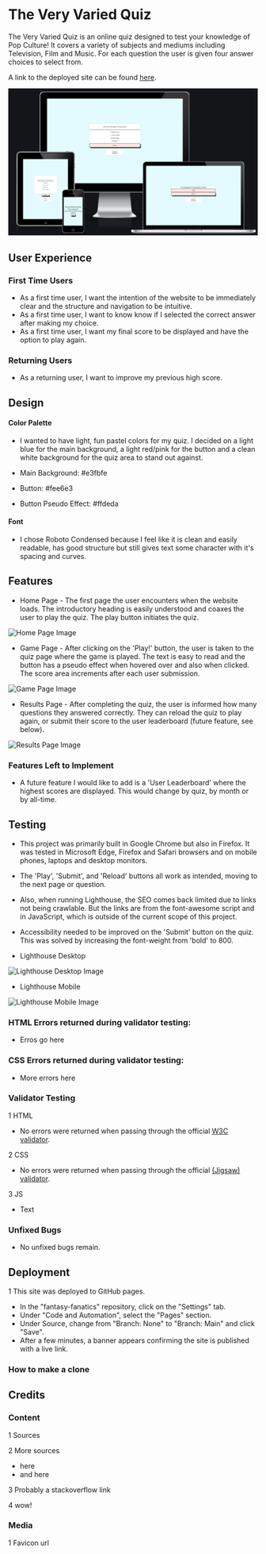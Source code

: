# The Very Varied Quiz

The Very Varied Quiz is an online quiz designed to test your knowledge of Pop Culture! It covers a variety of subjects and mediums including Television, Film and Music. For each question the user is given four answer choices to select from.

A link to the deployed site can be found [here](https://christianlund2.github.io/very-varied-quiz/).

![Responsive Preview](./assets/images/responsive-preview.png)

## User Experience

### First Time Users
* As a first time user, I want the intention of the website to be immediately clear and the structure and navigation to be intuitive. 
* As a first time user, I want to know know if I selected the correct answer after making my choice.
* As a first time user, I want my final score to be displayed and have the option to play again.

### Returning Users
* As a returning user, I want to improve my previous high score.

## Design

#### Color Palette
* I wanted to have light, fun pastel colors for my quiz. I decided on a light blue for the main background, a light red/pink for the button and a clean white background for the quiz area to stand out against. 

* Main Background: #e3fbfe
* Button: #fee6e3
* Button Pseudo Effect: #ffdeda

#### Font
* I chose Roboto Condensed because I feel like it is clean and easily readable, has good structure but still gives text some character with it's spacing and curves. 

## Features
* Home Page - The first page the user encounters when the website loads. The introductory heading is easily understood and coaxes the user to play the quiz. The play button initiates the quiz. 

![Home Page Image](./assets/images/)

* Game Page - After clicking on the 'Play!' button, the user is taken to the quiz page where the game is played. The text is easy to read and the button has a pseudo effect when hovered over and also when clicked. The score area increments after each user submission. 

![Game Page Image](./assets/images/)

* Results Page - After completing the quiz, the user is informed how many questions they answered correctly. They can reload the quiz to play again, or submit their score to the user leaderboard (future feature, see below).

![Results Page Image](./assets/images/)

### Features Left to Implement
* A future feature I would like to add is a 'User Leaderboard' where the highest scores are displayed. This would change by quiz, by month or by all-time. 

## Testing
* This project was primarily built in Google Chrome but also in Firefox. It was tested in Microsoft Edge, Firefox and Safari browsers and on mobile phones, laptops and desktop monitors. 
* The 'Play', 'Submit', and 'Reload' buttons all work as intended, moving to the next page or question.
* Also, when running Lighthouse, the SEO comes back limited due to links not being crawlable. But the links are from the font-awesome script and in JavaScript, which is outside of the current scope of this project.
* Accessibility needed to be improved on the 'Submit' button on the quiz. This was solved by increasing the font-weight from 'bold' to 800.

* Lighthouse Desktop

![Lighthouse Desktop Image](./assets/images/lighthouse-desktop.png)

* Lighthouse Mobile

![Lighthouse Mobile Image](./assets/images/lighthouse-mobile.png)

### HTML Errors returned during validator testing: 
* Erros go here

### CSS Errors returned during validator testing: 
* More errors here

### Validator Testing
1 HTML
* No errors were returned when passing through the official [W3C validator](https://validator.w3.org/nu/?doc=https%3A%2F%2Fchristianlund2.github.io%2Ffantasy-fanatics%2F).

2 CSS
* No errors were returned when passing through the official [(Jigsaw) validator](https://jigsaw.w3.org/css-validator/validator?uri=https%3A%2F%2Fchristianlund2.github.io%2Ffantasy-fanatics%2F&profile=css3svg&usermedium=all&warning=1&vextwarning=&lang=en).

3 JS 
* Text

### Unfixed Bugs
* No unfixed bugs remain.

## Deployment
1 This site was deployed to GitHub pages. 
* In the "fantasy-fanatics" repository, click on the "Settings" tab.
* Under "Code and Automation", select the "Pages" section.
* Under Source, change from "Branch: None" to "Branch: Main" and click "Save".
* After a few minutes, a banner appears confirming the site is published with a live link. 

### How to make a clone


## Credits
### Content
1 Sources 

2 More sources
* here
* and here

3 Probably a stackoverflow link

4 wow!

### Media
1 Favicon url